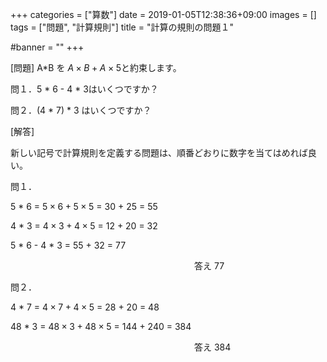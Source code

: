 +++
categories = ["算数"]
date = 2019-01-05T12:38:36+09:00
images = []
tags = ["問題", "計算規則"]
title = "計算の規則の問題１"

#banner = ""
+++

[問題] A*B を $A\times B + A\times5$と約束します。

問１．5 \* 6 - 4 \* 3はいくつですか？

問２．(4 \* 7) \* 3 はいくつですか？

[解答]

<!--more-->

新しい記号で計算規則を定義する問題は、順番どおりに数字を当てはめれば良い。

問１．

5 \* 6 = $5\times6+5\times5$ = 30 + 25 = 55

4 \* 3 = $4\times3+4\times5$ = 12 + 20 = 32

5 \* 6 - 4 \* 3 = 55 + 32 = 77

　　　　　　　　　　　　　　　　　　　　　答え 77

問２．

4 \* 7 = $4\times7 + 4 \times 5$ = 28 + 20 = 48

48 \* 3 = $48\times3 + 48\times 5$ = 144 + 240 = 384

　　　　　　　　　　　　　　　　　　　　　答え 384

